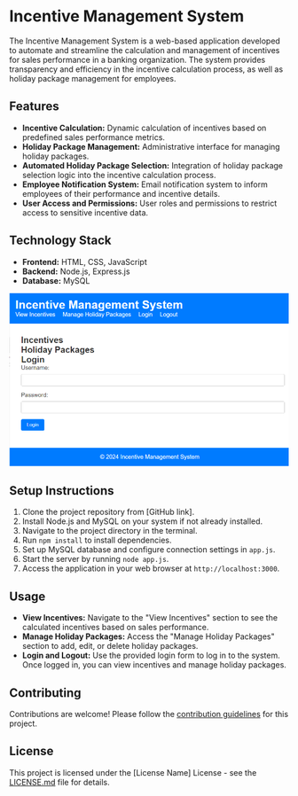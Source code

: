 # Incentive Management System

The Incentive Management System is a web-based application developed to automate and streamline the calculation and management of incentives for sales performance in a banking organization. The system provides transparency and efficiency in the incentive calculation process, as well as holiday package management for employees.

## Features

- **Incentive Calculation:** Dynamic calculation of incentives based on predefined sales performance metrics.
- **Holiday Package Management:** Administrative interface for managing holiday packages.
- **Automated Holiday Package Selection:** Integration of holiday package selection logic into the incentive calculation process.
- **Employee Notification System:** Email notification system to inform employees of their performance and incentive details.
- **User Access and Permissions:** User roles and permissions to restrict access to sensitive incentive data.

## Technology Stack

- **Frontend:** HTML, CSS, JavaScript
- **Backend:** Node.js, Express.js
- **Database:** MySQL


![image](server/frontend.png)


## Setup Instructions

1. Clone the project repository from [GitHub link].
2. Install Node.js and MySQL on your system if not already installed.
3. Navigate to the project directory in the terminal.
4. Run `npm install` to install dependencies.
5. Set up MySQL database and configure connection settings in `app.js`.
6. Start the server by running `node app.js`.
7. Access the application in your web browser at `http://localhost:3000`.

## Usage

- **View Incentives:** Navigate to the "View Incentives" section to see the calculated incentives based on sales performance.
- **Manage Holiday Packages:** Access the "Manage Holiday Packages" section to add, edit, or delete holiday packages.
- **Login and Logout:** Use the provided login form to log in to the system. Once logged in, you can view incentives and manage holiday packages.

## Contributing

Contributions are welcome! Please follow the [contribution guidelines](CONTRIBUTING.md) for this project.

## License

This project is licensed under the [License Name] License - see the [LICENSE.md](LICENSE.md) file for details.
